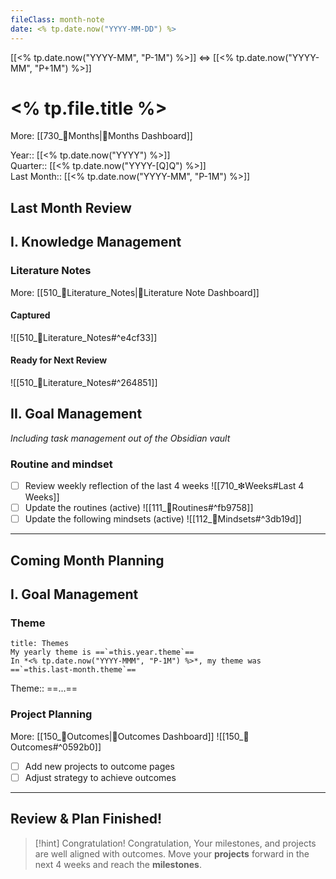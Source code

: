 ```yaml
---
fileClass: month-note  
date: <% tp.date.now("YYYY-MM-DD") %>  
---
```

[[<% tp.date.now("YYYY-MM", "P-1M") %>]] <=> [[<% tp.date.now("YYYY-MM", "P+1M") %>]]

# <% tp.file.title %>
More: [[730_📅Months|📅Months Dashboard]]

Year:: [[<% tp.date.now("YYYY") %>]]  
Quarter::  [[<% tp.date.now("YYYY-[Q]Q") %>]]  
Last Month:: [[<% tp.date.now("YYYY-MM", "P-1M") %>]]

## **Last Month Review**
## I. Knowledge Management
### Literature Notes 
More: [[510_📔Literature_Notes|📔Literature Note Dashboard]]
#### Captured
![[510_📔Literature_Notes#^e4cf33]]
#### Ready for Next Review
![[510_📔Literature_Notes#^264851]]

## II. Goal Management
*Including task management out of the Obsidian vault*

### Routine and mindset
- [ ] Review weekly reflection of the last 4 weeks
![[710_❇Weeks#Last 4 Weeks]]
- [ ] Update the routines (active)
![[111_🔁Routines#^fb9758]]
- [ ] Update the following mindsets (active)
![[112_🤯Mindsets#^3db19d]]

---
## **Coming Month Planning**
## I. Goal Management
### Theme
```ad-info
title: Themes
My yearly theme is ==`=this.year.theme`== 
In *<% tp.date.now("YYYY-MMM", "P-1M") %>*, my theme was ==`=this.last-month.theme`==  
```
Theme:: ==...==

### Project Planning 
More: [[150_🎯Outcomes|🎯Outcomes Dashboard]]
![[150_🎯Outcomes#^0592b0]]
- [ ] Add new projects to outcome pages
- [ ] Adjust strategy to achieve outcomes

---
## Review & Plan Finished! 
> [!hint] Congratulation!
> Congratulation, Your milestones, and projects are well aligned with outcomes.
> Move your **projects** forward in the next 4 weeks and reach the **milestones**.
